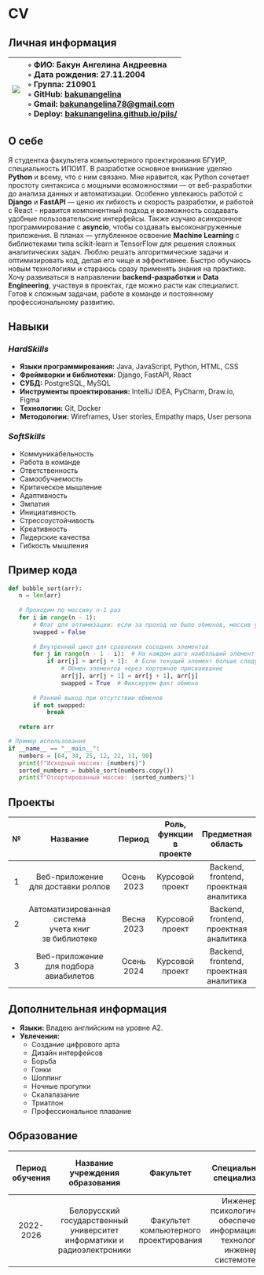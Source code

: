 # CV
## Личная информация

|![](https://github.com/bakunangelina/piis/blob/main/Я%201.png)|◦ ФИО: Бакун Ангелина Андреевна <br> ◦ Дата рождения: 27.11.2004 <br> ◦ Группа: 210901 <br> ◦ GitHub: [bakunangelina](https://bakunangelina.github.io/PIIS/ "Перейти по ссылке") <br> ◦ Gmail: bakunangelina78@gmail.com <br> ◦ Deploy: [bakunangelina.github.io/piis/](https://bakunangelina.github.io/ "Перейти по ссылке")|
|:---|:---|

## О себе
Я студентка факультета компьютерного проектирования БГУИР, специальность ИПОИТ. В разработке основное внимание уделяю **Python** и всему, что с ним связано. Мне нравится, как Python сочетает простоту синтаксиса с мощными возможностями — от веб-разработки до анализа данных и автоматизации. Особенно увлекаюсь работой с **Django** и **FastAPI** — ценю их гибкость и скорость разработки, и работой с React - нравится компонентный подход и возможность создавать удобные пользовательские интерфейсы. Также изучаю асинхронное программирование с **asyncio**, чтобы создавать высоконагруженные приложения. В планах — углубленное освоение **Machine Learning** с библиотеками типа scikit-learn и TensorFlow для решения сложных аналитических задач. Люблю решать алгоритмические задачи и оптимизировать код, делая его чище и эффективнее. Быстро обучаюсь новым технологиям и стараюсь сразу применять знания на практике. Хочу развиваться в направлении **backend-разработки** и **Data Engineering**, участвуя в проектах, где можно расти как специалист. Готов к сложным задачам, работе в команде и постоянному профессиональному развитию.

## Навыки
### *HardSkills*
+ **Языки программирования:** Java, JavaScript, Python, HTML, CSS
+ **Фреймворки и библиотеки:** Django, FastAPI, React
+ **СУБД:** PostgreSQL, MySQL
+ **Инструменты проектирования:** IntelliJ IDEA, PyCharm, Draw.io, Figma 
+ **Технологии:** Git, Docker 
+ **Методологии:** Wireframes, User stories, Empathy maps, User persona

### *SoftSkills*
+ Коммуникабельность
+ Работа в команде
+ Ответственность
+ Самообучаемость
+ Критическое мышление 
+ Адаптивность 
+ Эмпатия
+ Инициативность
+ Стрессоустойчивость
+ Креативность
+ Лидерские качества
+ Гибкость мышления

 ## Пример кода
 ```python
def bubble_sort(arr):
    n = len(arr)
    
    # Проходим по массиву n-1 раз
    for i in range(n - 1):
        # Флаг для оптимизации: если за проход не было обменов, массив уже отсортирован
        swapped = False
        
        # Внутренний цикл для сравнения соседних элементов
        for j in range(n - 1 - i):  # На каждом шаге наибольший элемент "всплывает" в конец
            if arr[j] > arr[j + 1]:  # Если текущий элемент больше следующего
                # Обмен элементов через кортежное присваивание
                arr[j], arr[j + 1] = arr[j + 1], arr[j]
                swapped = True  # Фиксируем факт обмена
        
        # Ранний выход при отсутствии обменов
        if not swapped:
            break
    
    return arr

# Пример использования
if __name__ == "__main__":
    numbers = [64, 34, 25, 12, 22, 11, 90]
    print(f"Исходный массив: {numbers}")
    sorted_numbers = bubble_sort(numbers.copy())
    print(f"Отсортированный массив: {sorted_numbers}")
```

## Проекты
|№|Название|Период|Роль, функции <br> в проекте|Предметная область|
|:---:|:---:|:---:|:---:|:---:|
|1|Веб-приложение <br> для доставки роллов |Осень 2023|Курсовой проект|Backend, frontend, проектная аналитика|
|2|Автоматизированная система <br> учета книг <br> зв библиотеке |Весна 2023|Курсовой проект|Backend, frontend, <br> проектная аналитика|
|3|Веб-приложение <br> для подбора авиабилетов |Осень 2024|Курсовой проект|Backend, frontend, <br> проектная аналитика|

## Дополнительная информация
+ **Языки:** Владею английским на уровне А2. 
+ **Увлечения:**
  - Создание цифрового арта
  - Дизайн интерфейсов
  - Борьба
  - Гонки
  - Шоппинг
  - Ночные прогулки
  - Скалалазание
  - Триатлон
  - Профессиональное плавание
    
## Образование
|Период обучения|Название <br> учреждения <br> образования|Факультет|Специальность, <br> специализация|Средний <br> балл <br> последней <br> сессии|Форма обучения|
|:---:|:---:|:---:|:---:|:---:|:---:|
|2022-2026|Белорусский <br> государственный <br> университет <br> информатики и <br> радиоэлектроники|Факультет <br> компьютерного <br> проектирования |Инженерно <br> психологическое <br> обеспечение <br> информационных <br> технологий, <br> инженер-системотехник|8.17|Очная|
